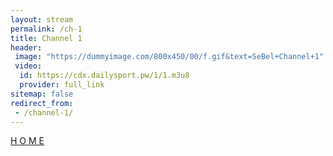 ```yaml
---
layout: stream
permalink: /ch-1
title: Channel 1
header:
 image: "https://dummyimage.com/800x450/00/f.gif&text=SeBel+Channel+1"
 video:
  id: https://cdx.dailysport.pw/1/1.m3u8
  provider: full_link
sitemap: false
redirect_from:
 - /channel-1/
---
```

<div class="align-center">
<a class="btn btn--success btn-large" href="https://catetan.istimiwir.host">H O M E</a>
</div>
